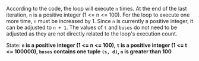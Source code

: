 According to the code, the loop will execute `n` times. At the end of the last iteration, `n` is a positive integer (1 <= n <= 100). For the loop to execute one more time, `n` must be increased by 1. Since `n` is currently a positive integer, it can be adjusted to `n + 1`. The values of `t` and `buses` do not need to be adjusted as they are not directly related to the loop's execution count.

State: **`n` is a positive integer (1 <= n <= 100), `t` is a positive integer (1 <= t <= 100000), `buses` contains one tuple `(s, d)`, `n` is greater than 100**